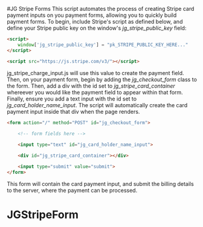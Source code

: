 #JG Stripe Forms
This script automates the process of creating Stripe card payment inputs on you payment forms, allowing you to quickly build payment forms.  To begin, include Stripe's script as defined below, and define your Stripe public key on the window's *jg_stripe_public_key* field:

```html
<script>
    window['jg_stripe_public_key'] = "pk_STRIPE_PUBLIC_KEY_HERE..."
</script>

<script src="https://js.stripe.com/v3/"></script>
```

jg_stripe_charge_input.js will use this value to create the payment field.  Then, on your payment form, begin by adding the *jg_checkout_form* class to the form.  Then, add a div with the id set to *jg_stripe_card_container* whereever you would like the payment field to appear within that form.  Finally, ensure you add a text input with the id set to *jg_card_holder_name_input*.  The script will automatically create the card payment input inside that div when the page renders.

```html
<form action="/" method="POST" id="jg_checkout_form">
    
    <!-- form fields here -->

    <input type="text" id="jg_card_holder_name_input">

    <div id="jg_stripe_card_container"></div>

    <input type="submit" value="submit">
</form>
```

This form will contain the card payment input, and submit the billing details to the server, where the payment can be processed.
# JGStripeForm
